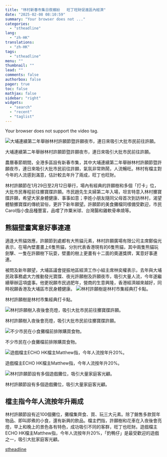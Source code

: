 ```yaml
---
title: "林村新春市集日夜繽紛   旺丁旺財促進區內經濟"
date: "2025-02-08 08:10:59"
summary: "Your browser does not ..."
categories:
  - "stheadline"
lang:
  - "zh-HK"
translations:
  - "zh-HK"
tags:
  - "stheadline"
menu: ""
thumbnail: ""
lead: ""
comments: false
authorbox: false
pager: true
toc: false
mathjax: false
sidebar: "right"
widgets:
  - "search"
  - "recent"
  - "taglist"
---
```


Your browser does not support the video tag.



![大埔連續第二年舉辦林村許願節暨許願夜市，連日來吸引大批市民前往許願。](https://image.stheadline.com/f/680p0/0x0/100/none/da49d486bf606c293ad8b80c6bd6f6a9/stheadline/inewsmedia/20250204/_2025020723164060471.jpg)

大埔連續第二年舉辦林村許願節暨許願夜市，連日來吸引大批市民前往許願。




農曆春節期間，全港多區設有新春市集，其中大埔連續第二年舉辦林村許願節暨許願夜市，連日來吸引大批市民前往許願，氣氛非常熱鬧，人流暢旺。林村有檔主對今年的人流感到滿意，估計較去年升了兩成，旺丁也旺財。

林村許願節在1月29日至2月12日舉行，場內有經典的許願樹和多個「打卡」位，大批市民專程前往擲寶牒許願。市民趙先生夫婦第二年入場，坦言特意入林村擲寶牒許願，希望大家身體健康、事事如意；李姓小朋友隨同父母首次到訪林村，渴望體驗擲寶牒的傳統習俗，更許下新年願望。許願節的美食攤檔同樣備受歡迎，市民Carol指小食品種豐富，品嚐了炸粟米球、台灣腸和雞軟骨串燒等。

熊貓壁畫寓意好事連連
----------

適逢大熊貓效應，許願節到處都有大熊貓元素，林村許願廣場有限公司主席鄭倫光表示，在場內壁畫畫上6隻熊貓，分別代表香港現有的6隻熊貓，其中兩隻熊貓玩劍擊、一隻在許願樹下玩耍，壁畫的樹上更畫有十二面的奧運獎牌，寓意好事連連。

被問及新年願望，大埔區議會提振地區經濟工作小組主席林奕權表示，去年與大埔民政事務處大力推動發光寶牒、夜光許願樹及許願夜市，吸引大量人流，今年遂繼續舉辦這項盛事。他更祝願市民過肥年，營商的生意興隆，香港經濟越來越好，同時祝願香港及大埔區市民身體健康。
 ![林村許願樹是林村市集經典打卡點。](https://image.hkhl.hk/f/1024p0/0x0/100/none/bf758e15a67f0a950dbd75ec6a4e002e/2025-02/1_2_0.jpg)


林村許願樹是林村市集經典打卡點。



 ![林村許願樹入夜後會亮燈，吸引大批市民前往擲寶牒許願。](https://image.hkhl.hk/f/1024p0/0x0/100/none/996c0c67bd55f08cf5c3a2a200223d5b/2025-02/2_0_0.JPG)


林村許願樹入夜後會亮燈，吸引大批市民前往擲寶牒許願。



 ![不少市民在小食攤檔前排隊購買食物。](https://image.hkhl.hk/f/1024p0/0x0/100/none/52c6e9155456d1017f76eaf9a9f79359/2025-02/3_2_1.jpg)


不少市民在小食攤檔前排隊購買食物。



 ![遊戲檔主ECHO HK檔主Matthew指，今年人流按年升20%。](https://image.hkhl.hk/f/1024p0/0x0/100/none/0eedf7af306a3353c75a142ce9cbf7bf/2025-02/4_2_0.jpg)


遊戲檔主ECHO HK檔主Matthew指，今年人流按年升20%。



 ![林村許願節設有多個遊戲攤位，吸引大量家庭客光顧。](https://image.hkhl.hk/f/1024p0/0x0/100/none/3c04dbc9dc46113de0340a26736a7863/2025-02/5_2_0.jpg)


林村許願節設有多個遊戲攤位，吸引大量家庭客光顧。




檔主指今年人流按年升兩成
------------

林村許願節設有近100個攤位，攤檔集齊食、買、玩三大元素。除了銷售多款賀年物品、即叫即煮的小食，還有新興的飲品。檔主們指，許願樹和花車在入夜後會亮燈，早上和晚上的景色各有特色，成功吸引不同的客群，旺丁也旺財。遊戲檔主ECHO HK檔主Matthew指，今年人流按年升20%，「釣鴨仔」是最受歡迎的遊戲之一，吸引大批家庭客光顧。

[stheadline](https://std.stheadline.com/realtime/article/2051501/即時-港聞-林村新春市集日夜繽紛-旺丁旺財促進區內經濟)
